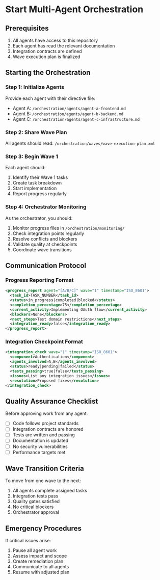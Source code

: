 # Start Multi-Agent Orchestration

## Prerequisites
1. All agents have access to this repository
2. Each agent has read the relevant documentation
3. Integration contracts are defined
4. Wave execution plan is finalized

## Starting the Orchestration

### Step 1: Initialize Agents
Provide each agent with their directive file:
- Agent A: `/orchestration/agents/agent-a-frontend.md`
- Agent B: `/orchestration/agents/agent-b-backend.md`
- Agent C: `/orchestration/agents/agent-c-infrastructure.md`

### Step 2: Share Wave Plan
All agents should read: `/orchestration/waves/wave-execution-plan.xml`

### Step 3: Begin Wave 1
Each agent should:
1. Identify their Wave 1 tasks
2. Create task breakdown
3. Start implementation
4. Report progress regularly

### Step 4: Orchestrator Monitoring
As the orchestrator, you should:
1. Monitor progress files in `/orchestration/monitoring/`
2. Check integration points regularly
3. Resolve conflicts and blockers
4. Validate quality at checkpoints
5. Coordinate wave transitions

## Communication Protocol

### Progress Reporting Format
```xml
<progress_report agent="[A/B/C]" wave="1" timestamp="ISO_8601">
  <task_id>TASK_NUMBER</task_id>
  <status>in_progress|completed|blocked</status>
  <completion_percentage>75</completion_percentage>
  <current_activity>Implementing OAuth flow</current_activity>
  <blockers>None</blockers>
  <next_steps>Test domain restrictions</next_steps>
  <integration_ready>false</integration_ready>
</progress_report>
```

### Integration Checkpoint Format
```xml
<integration_check wave="1" timestamp="ISO_8601">
  <component>Authentication</component>
  <agents_involved>A,B</agents_involved>
  <status>ready|pending|failed</status>
  <tests_passing>true|false</tests_passing>
  <issues>List any integration issues</issues>
  <resolution>Proposed fixes</resolution>
</integration_check>
```

## Quality Assurance Checklist

Before approving work from any agent:
- [ ] Code follows project standards
- [ ] Integration contracts are honored
- [ ] Tests are written and passing
- [ ] Documentation is updated
- [ ] No security vulnerabilities
- [ ] Performance targets met

## Wave Transition Criteria

To move from one wave to the next:
1. All agents complete assigned tasks
2. Integration tests pass
3. Quality gates satisfied
4. No critical blockers
5. Orchestrator approval

## Emergency Procedures

If critical issues arise:
1. Pause all agent work
2. Assess impact and scope
3. Create remediation plan
4. Communicate to all agents
5. Resume with adjusted plan